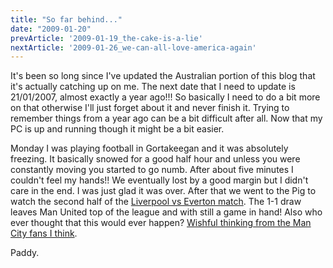 ```yaml
---
title: "So far behind..."
date: "2009-01-20"
prevArticle: '2009-01-19_the-cake-is-a-lie'
nextArticle: '2009-01-26_we-can-all-love-america-again'
---
```

It's been so long since I've updated the Australian portion of this blog that it's actually catching up on me. The next date that I need to update is 21/01/2007, almost exactly a year ago!!! So basically I need to do a bit more on that otherwise I'll just forget about it and never finish it. Trying to remember things from a year ago can be a bit difficult after all. Now that my PC is up and running though it might be a bit easier.

Monday I was playing football in Gortakeegan and it was absolutely freezing. It basically snowed for a good half hour and unless you were constantly moving you started to go numb.  After about five minutes I couldn't feel my hands!! We eventually lost by a good margin but I didn't care in the end. I was just glad it was over. After that we went to the Pig to watch the second half of the [Liverpool vs Everton match](http://www.rte.ie/sport/soccer/2009/0119/liverpool_everton.html). The 1-1 draw leaves Man United top of the league and with still a game in hand! Also who ever thought that this would ever happen? [Wishful thinking from the Man City fans I think](http://www.rte.ie/sport/soccer/2009/0119/kaka.html).

Paddy.